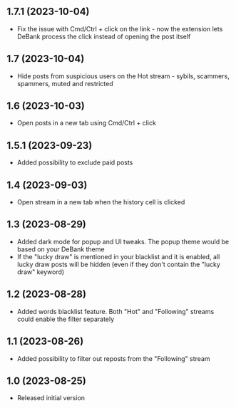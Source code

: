## 1.7.1 (2023-10-04)

* Fix the issue with Cmd/Ctrl + click on the link - now the extension lets DeBank process the click instead of opening the post itself

## 1.7 (2023-10-04)

* Hide posts from suspicious users on the Hot stream - sybils, scammers, spammers, muted and restricted

## 1.6 (2023-10-03)

* Open posts in a new tab using Cmd/Ctrl + click

## 1.5.1 (2023-09-23)

* Added possibility to exclude paid posts

## 1.4 (2023-09-03)

* Open stream in a new tab when the history cell is clicked

## 1.3 (2023-08-29)

* Added dark mode for popup and UI tweaks.
  The popup theme would be based on your DeBank theme
* If the "lucky draw" is mentioned in your blacklist and it is enabled,
  all lucky draw posts will be hidden (even if they don't contain the "lucky draw" keyword)

## 1.2 (2023-08-28)

* Added words blacklist feature. Both "Hot" and "Following" streams
  could enable the filter separately

## 1.1 (2023-08-26)

* Added possibility to filter out reposts from the "Following" stream

## 1.0 (2023-08-25)

* Released initial version